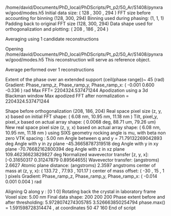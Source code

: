 /home/david/Documents/PhD_local/PhDScripts/Pt_p2/50_Ar/S1408/pynxraw/good/modes.h5
Initial data size: ( 128 , 300 , 294 )
FFT size before accounting for binning (128, 300, 294)
Binning used during phasing: (1, 1, 1)
Padding back to original FFT size (128, 300, 294)
Data shape used for orthogonalization and plotting: ( 208 , 186 , 204 )

Averaging using 1 candidate reconstructions

Opening  /home/david/Documents/PhD_local/PhDScripts/Pt_p2/50_Ar/S1408/pynxraw/good/modes.h5
This reconstruction will serve as reference object.

Average performed over  1 reconstructions

Extent of the phase over an extended support (ceil(phase range))~  45 (rad)
Gradient: Phase_ramp_z, Phase_ramp_y, Phase_ramp_x: ( -0.001 0.600 -0.336 ) rad
Max FFT= 2204324.537471244
Apodization using a 3d Blackman window
Max apodized FFT after normalization = 2204324.537471244

Shape before orthogonalization (208, 186, 204)
Real space pixel size (z, y, x) based on initial FFT shape: ( 6.08 nm, 10.95 nm, 11.18 nm )
Tilt, pixel_y, pixel_x based on actual array shape: ( 0.0068 deg, 88.71 um, 79.26 um)
New real space pixel size (z, y, x) based on actual array shape: ( 6.08  nm, 10.95 nm, 11.18 nm )
using SIXS geometry
rocking angle is mu, with beta non zero
VTK spacing : 5.00 nm
Angle between q and y = 71.79132269042893 deg
Angle with y in zy plane -45.36658787319518 deg
Angle with y in xy plane -70.76682162800394 deg
Angle with z in xz plane 109.46236623829827 deg
Normalized wavevector transfer [z, y, x]: [-0.31650317  0.31247879  0.89564655]
Wavevector transfer: (angstroms) 2.6627
Atomic plane distance: (angstroms) 2.3597 angstroms
center of mass at (z, y, x): ( 133.72 , 77.93 , 101.17 )
center of mass offset: ( -30 , 15 , 1 ) pixels
Gradient: Phase_ramp_z, Phase_ramp_y, Phase_ramp_x: ( -0.014 0.001 0.004 ) rad

Aligning Q along  y : [0 1 0]
Rotating back the crystal in laboratory frame
Voxel size:  5.00 nm
Final data shape: 200 200 200
Phase extent before and after thresholding: 5.9728074274305785 3.526663850254794
phase.max() =  1.591598728314474 , at coordinates  50 47 160
End of script
